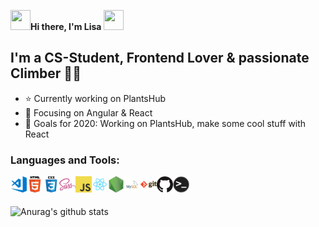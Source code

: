 <img src='https://d3qhp42p4neron.cloudfront.net/ARCHIVE/animated/3.5/GIF/512/smiling_face_with_hearts.gif?Expires=1605306557&Signature=HepDI65fCORcQ2WM5RqLMzxrAREZ208Li6DOhz18O2khLHzSx1r96paiEU950QxxI8hL1gUJNBcor1xjnMGjJRkEQTLV5ZWCvX~tEKNOq74baxvd-DsxAfs0t~05VhVP34n2EwCL3f5p0j7HfK5xg4ybkkIRrHTWTBaTaVI77X7YH-VMbSBogOW473Xcz9ljAzjsz6AZoghEvTWUj96mXNBLp2uF5QDI~yOCfcTSAz5sH4syqzKuCOLKVtVr~fhEIlp925fM9hQBx8AlrdDjX8L35DJ~OGEB7k~vDxJgqDYZpkJeZS2yrk6Br9CXW0NSmvoJMwXf5GT0LJXf0APxtA__&Key-Pair-Id=APKAIRGCVGOY7DOKYTJA' height=32px width=32px/><b>Hi there, I'm Lisa </b><img src='https://d3qhp42p4neron.cloudfront.net/ARCHIVE/animated/3.5/GIF/512/smiling_face_with_hearts.gif?Expires=1605306557&Signature=HepDI65fCORcQ2WM5RqLMzxrAREZ208Li6DOhz18O2khLHzSx1r96paiEU950QxxI8hL1gUJNBcor1xjnMGjJRkEQTLV5ZWCvX~tEKNOq74baxvd-DsxAfs0t~05VhVP34n2EwCL3f5p0j7HfK5xg4ybkkIRrHTWTBaTaVI77X7YH-VMbSBogOW473Xcz9ljAzjsz6AZoghEvTWUj96mXNBLp2uF5QDI~yOCfcTSAz5sH4syqzKuCOLKVtVr~fhEIlp925fM9hQBx8AlrdDjX8L35DJ~OGEB7k~vDxJgqDYZpkJeZS2yrk6Br9CXW0NSmvoJMwXf5GT0LJXf0APxtA__&Key-Pair-Id=APKAIRGCVGOY7DOKYTJA' height=32px width=32px/>

## I'm a CS-Student, Frontend Lover & passionate Climber 🧗🏻

- ⭐️ Currently working on PlantsHub
- 🐝 Focusing on Angular & React 
- 🏈 Goals for 2020: Working on PlantsHub, make some cool stuff with React 


### Languages and Tools:

<img align="left" alt="Visual Studio Code" width="26px" src="https://raw.githubusercontent.com/github/explore/80688e429a7d4ef2fca1e82350fe8e3517d3494d/topics/visual-studio-code/visual-studio-code.png" />
<img align="left" alt="HTML5" width="26px" src="https://raw.githubusercontent.com/github/explore/80688e429a7d4ef2fca1e82350fe8e3517d3494d/topics/html/html.png" />
<img align="left" alt="CSS3" width="26px" src="https://raw.githubusercontent.com/github/explore/80688e429a7d4ef2fca1e82350fe8e3517d3494d/topics/css/css.png" />
<img align="left" alt="Sass" width="26px" src="https://raw.githubusercontent.com/github/explore/80688e429a7d4ef2fca1e82350fe8e3517d3494d/topics/sass/sass.png" />
<img align="left" alt="JavaScript" width="26px" src="https://raw.githubusercontent.com/github/explore/80688e429a7d4ef2fca1e82350fe8e3517d3494d/topics/javascript/javascript.png" />
<img align="left" alt="React" width="26px" src="https://raw.githubusercontent.com/github/explore/80688e429a7d4ef2fca1e82350fe8e3517d3494d/topics/react/react.png" />

<img align="left" alt="Node.js" width="26px" src="https://raw.githubusercontent.com/github/explore/80688e429a7d4ef2fca1e82350fe8e3517d3494d/topics/nodejs/nodejs.png" />
<img align="left" alt="MySQL" width="26px" src="https://raw.githubusercontent.com/github/explore/80688e429a7d4ef2fca1e82350fe8e3517d3494d/topics/mysql/mysql.png" />
<img align="left" alt="Git" width="26px" src="https://raw.githubusercontent.com/github/explore/80688e429a7d4ef2fca1e82350fe8e3517d3494d/topics/git/git.png" />
<img align="left" alt="GitHub" width="26px" src="https://raw.githubusercontent.com/github/explore/78df643247d429f6cc873026c0622819ad797942/topics/github/github.png" />
<img align="left" alt="Terminal" width="26px" src="https://raw.githubusercontent.com/github/explore/80688e429a7d4ef2fca1e82350fe8e3517d3494d/topics/terminal/terminal.png" />

<br />
<br />

![Anurag's github stats](https://github-readme-stats.vercel.app/api?username=liza-kl&show_icons=true&theme=radical)
